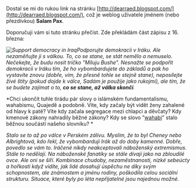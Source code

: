 <!-- dcterms:identifier = riderweblog#33 -->
<!-- dcterms:title = Weblog z Bagdádu -->
<!-- np9:categoryId = 2 -->
<!-- x4w:category = Lidé a jiná zvěř -->
<!-- np9:authorId = 1 -->
<!-- np9:authorEmail = michal.valasek@altairis.cz -->
<!-- dcterms:creator = Michal Altair Valášek -->
<!-- dcterms:created = 2003-03-29T14:01:47+01:00 -->
<!-- dcterms:date = 2003-03-29T14:01:47+01:00 -->

Dostal se mi do rukou link na stránku [http://dearraed.blogspot.com/](http://dearraed.blogspot.com/), což je weblog uživatele jménem (nebo přezdívkou) **Salam Pax**.

Doporučuji vám si tuto stránku přečíst. Zde překládám část zápisu z 16. března:

*![Support democracy in Iraq](http://weblog.rider.cz/files/iraq_democracy.gif)Podporujte demokracii v Iráku. Ale nezaměňujte ji s válkou. To, co se stane, se stát nemělo a nemuselo. Nečekejte, že budu nosit tričko "Miluju Bushe". Nesnažte se podpořit demokracii v Iráku tím, že ho vybombardujete do základů a pak ho vystavíte znovu (dobře, vím, že přesně tohle se stejně stane), neposílejte živé štíty (pokud dojde k válce, Sadám je použije jako rukojmí), ale tím, že se budete zajímat o to, **co se stane, až válka skončí**.*

*Chci ukončit tuhle tirádu pár slovy o islámském fundamentalismu, wahabismu, Quajedě a podobně. Víte, kdy začaly být vidět ženy zahalené od hlavy k patě? Víte kdy začala segregace mezi chlapci a děvčaty? Kdy kmenové zákony nahradily běžné zákony? Kdy se slovo "[wahabi](http://www.ahle-sunnat.org.uk/WAHABI.html)" stalo běžnou součástí našeho slovníku? *

*Stalo se to až po válce v Perském zálivu. Myslím, že to byl Cheney nebo Albrightová, kdo řekl, že vybombardují Irák až do doby kamenné. Dobře, povedlo se vám to. Iráčené nikdy neakceptovali náboženský extremismus. Stále to nedělají. Na náboženské fanatiky se stále dívají jako na zbloudilé ovce. Ale oni se šíří. Kombinace chudoby, nezaměstnanosti, nízké sebeúcty a hořkosti když vidíte, jak lidé dosahují úspěchu ne díky svým schopnostem, ale známostem a jménu rodiny, poškodila celou sociální strukturu. Situace, které byly po léta nepřijatelné jsou najednou možné.*